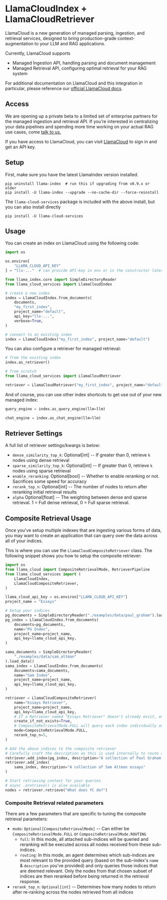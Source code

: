 # LlamaCloudIndex + LlamaCloudRetriever

LlamaCloud is a new generation of managed parsing, ingestion, and retrieval services, designed to bring production-grade context-augmentation to your LLM and RAG applications.

Currently, LlamaCloud supports

- Managed Ingestion API, handling parsing and document management
- Managed Retrieval API, configuring optimal retrieval for your RAG system

For additional documentation on LlamaCloud and this integration in particular, please reference our [official LlamaCloud docs](https://docs.cloud.llamaindex.ai/llamacloud/guides/framework_integration).

## Access

We are opening up a private beta to a limited set of enterprise partners for the managed ingestion and retrieval API. If you’re interested in centralizing your data pipelines and spending more time working on your actual RAG use cases, come [talk to us.](https://www.llamaindex.ai/contact)

If you have access to LlamaCloud, you can visit [LlamaCloud](https://cloud.llamaindex.ai) to sign in and get an API key.

## Setup

First, make sure you have the latest LlamaIndex version installed.

```
pip uninstall llama-index  # run this if upgrading from v0.9.x or older
pip install -U llama-index --upgrade --no-cache-dir --force-reinstall
```

The `llama-cloud-services` package is included with the above install, but you can also install directly

```
pip install -U llama-cloud-services
```

## Usage

You can create an index on LlamaCloud using the following code:

```python
import os

os.environ[
    "LLAMA_CLOUD_API_KEY"
] = "llx-..."  # can provide API-key in env or in the constructor later on

from llama_index.core import SimpleDirectoryReader
from llama_cloud_services import LlamaCloudIndex

# create a new index
index = LlamaCloudIndex.from_documents(
    documents,
    "my_first_index",
    project_name="default",
    api_key="llx-...",
    verbose=True,
)

# connect to an existing index
index = LlamaCloudIndex("my_first_index", project_name="default")
```

You can also configure a retriever for managed retrieval:

```python
# from the existing index
index.as_retriever()

# from scratch
from llama_cloud_services import LlamaCloudRetriever

retriever = LlamaCloudRetriever("my_first_index", project_name="default")
```

And of course, you can use other index shortcuts to get use out of your new managed index:

```python
query_engine = index.as_query_engine(llm=llm)

chat_engine = index.as_chat_engine(llm=llm)
```

## Retriever Settings

A full list of retriever settings/kwargs is below:

- `dense_similarity_top_k`: Optional[int] -- If greater than 0, retrieve `k` nodes using dense retrieval
- `sparse_similarity_top_k`: Optional[int] -- If greater than 0, retrieve `k` nodes using sparse retrieval
- `enable_reranking`: Optional[bool] -- Whether to enable reranking or not. Sacrifices some speed for accuracy
- `rerank_top_n`: Optional[int] -- The number of nodes to return after reranking initial retrieval results
- `alpha` Optional[float] -- The weighting between dense and sparse retrieval. 1 = Full dense retrieval, 0 = Full sparse retrieval.


## Composite Retrieval Usage

Once you've setup multiple indexes that are ingesting various forms of data, you may want to create an application that can query over the data across all of your indices.

This is where you can use the `LlamaCloudCompositeRetriever` class. The following snippet shows you how to setup the composite retriever:

```python
import os
from llama_cloud import CompositeRetrievalMode, RetrieverPipeline
from llama_cloud_services import (
    LlamaCloudIndex,
    LlamaCloudCompositeRetriever,
)

llama_cloud_api_key = os.environ["LLAMA_CLOUD_API_KEY"]
project_name = "Essays"

# Setup your indices
pg_documents = SimpleDirectoryReader("./examples/data/paul_graham").load_data()
pg_index = LlamaCloudIndex.from_documents(
    documents=pg_documents,
    name="PG Index",
    project_name=project_name,
    api_key=llama_cloud_api_key,
)

sama_documents = SimpleDirectoryReader(
    "./examples/data/sam_altman"
).load_data()
sama_index = LlamaCloudIndex.from_documents(
    documents=sama_documents,
    name="Sam Index",
    project_name=project_name,
    api_key=llama_cloud_api_key,
)

retriever = LlamaCloudCompositeRetriever(
    name="Essays Retriever",
    project_name=project_name,
    api_key=llama_cloud_api_key,
    # If a Retriever named "Essays Retriever" doesn't already exist, one will be created
    create_if_not_exists=True,
    # CompositeRetrievalMode.FULL will query each index individually and globally rerank results at the end
    mode=CompositeRetrievalMode.FULL,
    rerank_top_n=5,
)

# Add the above indices to the composite retriever
# Carefully craft the description as this is used internally to route a query to an attached sub-index when CompositeRetrievalMode.ROUTING is used
retriever.add_index(pg_index, description="A collection of Paul Graham essays")
retriever.add_index(
    sama_index, description="A collection of Sam Altman essays"
)

# Start retrieving context for your queries
# async .aretrieve() is also available
nodes = retriever.retrieve("What does YC do?")
```

### Composite Retrieval related parameters
There are a few parameters that are specific to tuning the composite retrieval parameters:
- `mode`: `Optional[CompositeRetrievalMode]` -- Can either be `CompositeRetrievalMode.FULL` or `CompositeRetrievalMode.ROUTING`
    - `full`: In this mode, all attached sub-indices will be queried and reranking will be executed across all nodes received from these sub-indices.
    - `routing`: In this mode, an agent determines which sub-indices are most relevant to the provided query (based on the sub-index's `name` & `description` you've provided) and only queries those indices that are deemed relevant. Only the nodes from that chosen subset of indices are then reranked before being returned in the retrieval response.
- `rerank_top_n`: `Optional[int]` -- Determines how many nodes to return after re-ranking across the nodes retrieved from all indices
